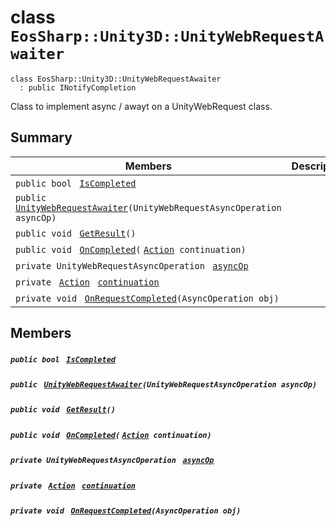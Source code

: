 # class `EosSharp::Unity3D::UnityWebRequestAwaiter` 

```
class EosSharp::Unity3D::UnityWebRequestAwaiter
  : public INotifyCompletion
```

Class to implement async / awayt on a UnityWebRequest class.

## Summary

 Members                                | Descriptions                                
----------------------------------------|---------------------------------------------
`public bool ` [`IsCompleted`](#class_eos_sharp_1_1_unity3_d_1_1_unity_web_request_awaiter_1a56e67c316e46f622ba314b13c1a2a517) | 
`public ` [`UnityWebRequestAwaiter`](#class_eos_sharp_1_1_unity3_d_1_1_unity_web_request_awaiter_1aea5262d36a3bb836c3c85ab350aa48e2)`(UnityWebRequestAsyncOperation asyncOp)` | 
`public void ` [`GetResult`](#class_eos_sharp_1_1_unity3_d_1_1_unity_web_request_awaiter_1a46d168bac1ba28e57f8714d3ec38ea99)`()` | 
`public void ` [`OnCompleted`](#class_eos_sharp_1_1_unity3_d_1_1_unity_web_request_awaiter_1a9f75613527d1af50f55c6b0b1aa77e72)`(` [`Action`](#_unit_test1_8cs_1a24e91c56095a0673d92c6eac6e069a3c)` continuation)` | 
`private UnityWebRequestAsyncOperation ` [`asyncOp`](#class_eos_sharp_1_1_unity3_d_1_1_unity_web_request_awaiter_1a92e647278ab86a297da12eb56e7e3af4) | 
`private ` [`Action`](#_unit_test1_8cs_1a24e91c56095a0673d92c6eac6e069a3c)` ` [`continuation`](#class_eos_sharp_1_1_unity3_d_1_1_unity_web_request_awaiter_1aedc240dbeb849431f0c2f4424d9cd580) | 
`private void ` [`OnRequestCompleted`](#class_eos_sharp_1_1_unity3_d_1_1_unity_web_request_awaiter_1aced908de16a964914a723a1a3466cc75)`(AsyncOperation obj)` | 

## Members

##### `public bool ` [`IsCompleted`](#class_eos_sharp_1_1_unity3_d_1_1_unity_web_request_awaiter_1a56e67c316e46f622ba314b13c1a2a517) 

##### `public ` [`UnityWebRequestAwaiter`](#class_eos_sharp_1_1_unity3_d_1_1_unity_web_request_awaiter_1aea5262d36a3bb836c3c85ab350aa48e2)`(UnityWebRequestAsyncOperation asyncOp)` 

##### `public void ` [`GetResult`](#class_eos_sharp_1_1_unity3_d_1_1_unity_web_request_awaiter_1a46d168bac1ba28e57f8714d3ec38ea99)`()` 

##### `public void ` [`OnCompleted`](#class_eos_sharp_1_1_unity3_d_1_1_unity_web_request_awaiter_1a9f75613527d1af50f55c6b0b1aa77e72)`(` [`Action`](#_unit_test1_8cs_1a24e91c56095a0673d92c6eac6e069a3c)` continuation)` 

##### `private UnityWebRequestAsyncOperation ` [`asyncOp`](#class_eos_sharp_1_1_unity3_d_1_1_unity_web_request_awaiter_1a92e647278ab86a297da12eb56e7e3af4) 

##### `private ` [`Action`](#_unit_test1_8cs_1a24e91c56095a0673d92c6eac6e069a3c)` ` [`continuation`](#class_eos_sharp_1_1_unity3_d_1_1_unity_web_request_awaiter_1aedc240dbeb849431f0c2f4424d9cd580) 

##### `private void ` [`OnRequestCompleted`](#class_eos_sharp_1_1_unity3_d_1_1_unity_web_request_awaiter_1aced908de16a964914a723a1a3466cc75)`(AsyncOperation obj)` 

